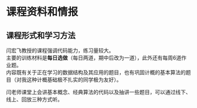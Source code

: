 # 课程资料和情报

## 课程形式和学习方法

闫宏飞教授的课程强调代码能力，练习量较大。  
主要的训练材料是**每日选做**（每日两道，期中后改为一道），此外还有每周6道作业题。  
内容既有关于正在学习的数据结构及其应用的题目，也有巩固计概的基本算法的题目（对我这种计概基础极不扎实的同学极为友好）。

闫老师课堂上会讲基本概念、经典算法的代码以及抽讲一些题目，可以通过线下、线上、回放三种方式听。  

